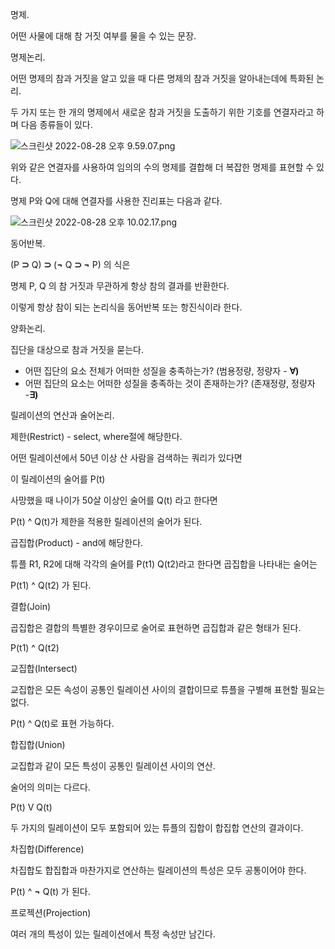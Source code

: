 명제.

어떤 사물에 대해 참 거짓 여부를 물을 수 있는 문장.

명제논리.

어떤 명제의 참과 거짓을 알고 있을 때 다른 명제의 참과 거짓을 알아내는데에 특화된 논리.

두 가지 또는 한 개의 명제에서 새로운 참과 거짓을 도출하기 위한 기호를 연결자라고 하며 다음 종류들이 있다.

![스크린샷 2022-08-28 오후 9.59.07.png](https://s3-us-west-2.amazonaws.com/secure.notion-static.com/190b5137-dd08-40b9-930d-6f087927715c/%E1%84%89%E1%85%B3%E1%84%8F%E1%85%B3%E1%84%85%E1%85%B5%E1%86%AB%E1%84%89%E1%85%A3%E1%86%BA_2022-08-28_%E1%84%8B%E1%85%A9%E1%84%92%E1%85%AE_9.59.07.png)

위와 같은 연결자를 사용하여 임의의 수의 명제를 결합해 더 복잡한 명제를 표현할 수 있다.

명제 P와 Q에 대해 연결자를 사용한 진리표는 다음과 같다.

![스크린샷 2022-08-28 오후 10.02.17.png](https://s3-us-west-2.amazonaws.com/secure.notion-static.com/b7dd151e-42b2-45bb-bebf-94ee54806418/%E1%84%89%E1%85%B3%E1%84%8F%E1%85%B3%E1%84%85%E1%85%B5%E1%86%AB%E1%84%89%E1%85%A3%E1%86%BA_2022-08-28_%E1%84%8B%E1%85%A9%E1%84%92%E1%85%AE_10.02.17.png)

동어반복.

(P **⊃** Q) **⊃** (**¬** Q **⊃ ¬** P) 의 식은

명제 P, Q 의 참 거짓과 무관하게 항상 참의 결과를 반환한다.

이렇게 항상 참이 되는 논리식을 동어반복 또는 항진식이라 한다.

양화논리.

집단을 대상으로 참과 거짓을 묻는다.

- 어떤 집단의 요소 전체가 어떠한 성질을 충족하는가? (범용정량, 정량자 - **∀)**
- 어떤 집단의 요소는 어떠한 성질을 충족하는 것이 존재하는가? (존재정량, 정량자 -**∃)**

릴레이션의 연산과 술어논리.

제한(Restrict) - select, where절에 해당한다.

어떤 릴레이션에서 50년 이상 산 사람을 검색하는 쿼리가 있다면

이 릴레이션의 술어를 P(t)

사망했을 때 나이가 50살 이상인 술어를 Q(t) 라고 한다면

P(t) ^ Q(t)가 제한을 적용한 릴레이션의 술어가 된다.

곱집합(Product) - and에 해당한다.

튜플 R1, R2에 대해 각각의 술어를 P(t1) Q(t2)라고 한다면 곱집합을 나타내는 술어는

P(t1) ^ Q(t2) 가 된다.

결합(Join)

곱집합은 결합의 특별한 경우이므로 술어로 표현하면 곱집합과 같은 형태가 된다.

P(t1) ^ Q(t2)

교집합(Intersect)

교집합은 모든 속성이 공통인 릴레이션 사이의 결합이므로 튜플을 구별해 표현할 필요는 없다.

P(t) ^ Q(t)로 표현 가능하다.

합집합(Union)

교집합과 같이 모든 특성이 공통인 릴레이션 사이의 연산.

술어의 의미는 다르다.

P(t) V Q(t)

두 가지의 릴레이션이 모두 포함되어 있는 튜플의 집합이 합집합 연산의 결과이다.

차집합(Difference)

차집합도 합집합과 마찬가지로 연산하는 릴레이션의 특성은 모두 공통이어야 한다.

P(t) ^ **¬** Q(t) 가 된다.

프로젝션(Projection) 

여러 개의 특성이 있는 릴레이션에서 특정 속성만 남긴다.
